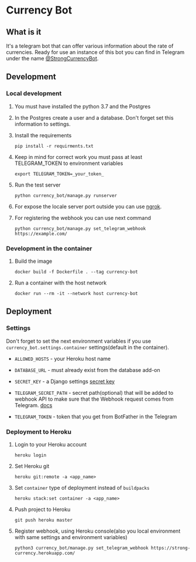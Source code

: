 # Currency Bot

## What is it

It's a telegram bot that can offer various information about the rate of currencies.
Ready for use an instance of this bot you can find in Telegram under the name [@StrongCurrencyBot](https://t.me/StrongCurrencyBot).

## Development

### Local development

1. You must have installed the python 3.7 and the Postgres

2. In the Postgres create a user and a database. Don't forget set this information to settings.

3. Install the requirements

   `pip install -r requirments.txt`

4. Keep in mind for correct work you must pass at least TELEGRAM_TOKEN to environment variables

   `export TELEGRAM_TOKEN=_your_token_`

5. Run the test server

   `python currency_bot/manage.py runserver`

6. For expose the locale server port outside you can use [ngrok](https://ngrok.com/).

7. For registering the webhook you can use next command

   `python currency_bot/manage.py set_telegram_webhook https://example.com/`

### Development in the container

1. Build the image

   `docker build -f Dockerfile . --tag currency-bot`

2. Run a container with the host network

   `docker run --rm -it --network host currency-bot`

## Deployment

### Settings

Don't forget to set the next environment variables if you use `currency_bot.settings.container` settings(default in the container).

* `ALLOWED_HOSTS` - your Heroku host name

* `DATABASE_URL` - must already exist from the database add-on

* `SECRET_KEY` - a Django settings [secret key](https://docs.djangoproject.com/en/3.0/ref/settings/#secret-key)

* `TELEGRAM_SECRET_PATH` - secret path(optional) that will be added to webhook API to make sure that the Webhook request comes from Telegram. [docs](https://core.telegram.org/bots/api#setwebhook)

* `TELEGRAM_TOKEN` - token that you get from BotFather in the Telegram

### Deployment to Heroku

1. Login to your Heroku account

   `heroku login`

2. Set Heroku git

   `heroku git:remote -a <app_name>`

3. Set `container` type of deployment instead of `buildpacks`

   `heroku stack:set container -a <app_name>`

4. Push project to Heroku

   `git push heroku master`

5. Register webhook, using Heroku console(also you local environment with same settings and environment variables)

   `python3 currency_bot/manage.py set_telegram_webhook https://strong-currency.herokuapp.com/`
